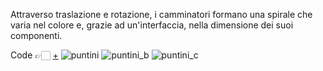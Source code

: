 Attraverso traslazione e rotazione, i camminatori formano una spirale che varia nel colore e, grazie ad un'interfaccia, nella dimensione dei suoi componenti. 

Code 👉🏻 [+](https://editor.p5js.org/Alessia97/full/woUeHFaU7)
![puntini](https://user-images.githubusercontent.com/79698172/122666797-5f16b780-d1a7-11eb-8c89-a90f74a28209.png)
![puntini_b](https://user-images.githubusercontent.com/79698172/122666799-60e07b00-d1a7-11eb-8721-ea48f0663953.png)
![puntini_c](https://user-images.githubusercontent.com/79698172/122666802-64740200-d1a7-11eb-8573-f007ec9c6eb0.png)
